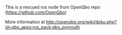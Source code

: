 This is a rescued ros node from OpenQbo repo (https://github.com/OpenQbo)

More information at 
http://openqbo.org/wiki/doku.php?id=qbo_apps:ros_pack:qbo_pymouth 
